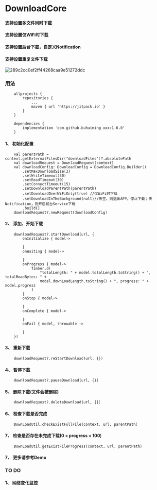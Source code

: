 # DownloadCore

#### 支持设置多文件同时下载
#### 支持设置仅WiFi时下载
#### 支持设置后台下载，自定义Notification
#### 支持设置重复文件下载

![289c2cc0ef2ff44268caa9e51272ddc](https://user-images.githubusercontent.com/30099293/197741444-284952fd-2247-4458-81c0-e6122916edde.jpg)


### 用法

        allprojects {
            repositories {
                ...
                maven { url 'https://jitpack.io' }
            }
        }

        dependencies {
            implementation 'com.github.buhuiming xxx:1.0.0'
        }

#### 1、 初始化配置
        val parentPath = context.getExternalFilesDir("downloadFiles")?.absolutePath
        val downloadRequest = DownloadRequest(context)
        val downloadConfig: DownloadConfig = DownloadConfig.Builder()
            .setMaxDownloadSize(3)
            .setWriteTimeout(30)
            .setReadTimeout(30)
            .setConnectTimeout(15)
            .setDownloadParentPath(parentPath)
            .setDownloadOverWiFiOnly(true) //仅WiFi时下载
            .setDownloadInTheBackground(null)//传空，则退出APP，停止下载；传Notification，则开启前台Service下载
            .build()
        downloadRequest?.newRequest(downloadConfig)

#### 2、 添加、开始下载
        downloadRequest?.startDownload(url, { 
            onInitialize { model->
            
            }
            onWaiting { model->
            
            }
            onProgress { model->
                Timber.d(
                    "totalLength: " + model.totalLength.toString() + ", totalReadBytes: " +
                    model.downLoadLength.toString() + ", progress: " + model.progress
                )
            }
            onStop { model->

            }
            onComplete { model->

            }
            onFail { model, throwable ->
            
            }
        })
         
#### 3、 重新下载
        downloadRequest?.reStartDownload(url, {})
         
#### 4、 暂停下载
        downloadRequest?.pauseDownload(url, {})
         
#### 5、 删除下载(文件会被删除)
        downloadRequest?.deleteDownload(url, {})

#### 6、 检查下载是否完成
        DownLoadUtil.checkExistFullFile(context, url, parentPath)

#### 7、 检查是否存在未完成下载(0 < progress < 100)
        DownLoadUtil.getExistFileProgress(context, url, parentPath)

#### 7、 更多请参考Demo

### TO DO

#### 1、 网络变化监控
